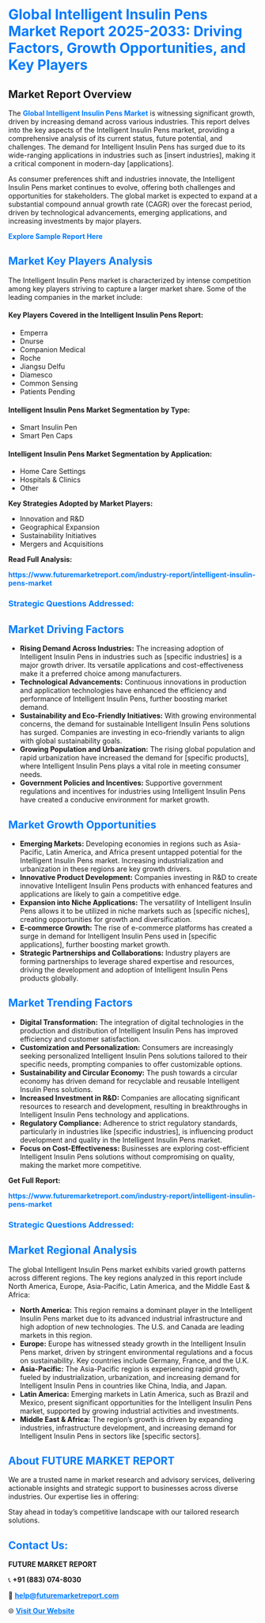 <h1 style="color: #007BFF;">Global Intelligent Insulin Pens Market Report 2025-2033: Driving Factors, Growth Opportunities, and Key Players</h1>

<section id="overview">
<h2>Market Report Overview</h2>
<p>The <a href="https://www.futuremarketreport.com/industry-report/intelligent-insulin-pens-market" style="color: #007BFF; text-decoration: none;"><strong>Global Intelligent Insulin Pens Market</strong></a> is witnessing significant growth, driven by increasing demand across various industries. This report delves into the key aspects of the Intelligent Insulin Pens market, providing a comprehensive analysis of its current status, future potential, and challenges. The demand for Intelligent Insulin Pens has surged due to its wide-ranging applications in industries such as [insert industries], making it a critical component in modern-day [applications].</p>
<p>As consumer preferences shift and industries innovate, the Intelligent Insulin Pens market continues to evolve, offering both challenges and opportunities for stakeholders. The global market is expected to expand at a substantial compound annual growth rate (CAGR) over the forecast period, driven by technological advancements, emerging applications, and increasing investments by major players.</p>
</section>

<section id="overview">
<p><a href="https://www.futuremarketreport.com/request-sample/reportId=79904" style="color: #007BFF; text-decoration: none;"><strong>Explore Sample Report Here</strong></a></p>
</section>

<section id="key-players">
<h2 style="color: #007BFF;">Market Key Players Analysis</h2>
<p>The Intelligent Insulin Pens market is characterized by intense competition among key players striving to capture a larger market share. Some of the leading companies in the market include:</p>
<h4>Key Players Covered in the Intelligent Insulin Pens Report:</h4>
<ul><li>Emperra</li><li>Dnurse</li><li>Companion Medical</li><li>Roche</li><li>Jiangsu Delfu</li><li>Diamesco</li><li>Common Sensing</li><li>Patients Pending</li></ul>
<h4>Intelligent Insulin Pens Market Segmentation by Type:</h4>
<ul><li>Smart Insulin Pen</li><li>Smart Pen Caps</li></ul>

<h4>Intelligent Insulin Pens Market Segmentation by Application:</h4>
<ul><li>Home Care Settings</li><li>Hospitals &amp; Clinics</li><li>Other</li></ul>
<p><strong>Key Strategies Adopted by Market Players:</strong></p>
<ul>
<li>Innovation and R&D</li>
<li>Geographical Expansion</li>
<li>Sustainability Initiatives</li>
<li>Mergers and Acquisitions</li>
</ul>
</section>

<section>
<p><strong>Read Full Analysis: </strong></p><a href="https://www.futuremarketreport.com/industry-report/intelligent-insulin-pens-market" style="color: #007BFF; text-decoration: none;"><strong>https://www.futuremarketreport.com/industry-report/intelligent-insulin-pens-market</strong></a>
<h3 style="color: #007BFF;">Strategic Questions Addressed:</h3>
</section>

<section id="driving-factors">
<h2 style="color: #007BFF;">Market Driving Factors</h2>
<ul>
<li><strong>Rising Demand Across Industries:</strong> The increasing adoption of Intelligent Insulin Pens in industries such as [specific industries] is a major growth driver. Its versatile applications and cost-effectiveness make it a preferred choice among manufacturers.</li>
<li><strong>Technological Advancements:</strong> Continuous innovations in production and application technologies have enhanced the efficiency and performance of Intelligent Insulin Pens, further boosting market demand.</li>
<li><strong>Sustainability and Eco-Friendly Initiatives:</strong> With growing environmental concerns, the demand for sustainable Intelligent Insulin Pens solutions has surged. Companies are investing in eco-friendly variants to align with global sustainability goals.</li>
<li><strong>Growing Population and Urbanization:</strong> The rising global population and rapid urbanization have increased the demand for [specific products], where Intelligent Insulin Pens plays a vital role in meeting consumer needs.</li>
<li><strong>Government Policies and Incentives:</strong> Supportive government regulations and incentives for industries using Intelligent Insulin Pens have created a conducive environment for market growth.</li>
</ul>
</section>

<section id="growth-opportunities">
<h2 style="color: #007BFF;">Market Growth Opportunities</h2>
<ul>
<li><strong>Emerging Markets:</strong> Developing economies in regions such as Asia-Pacific, Latin America, and Africa present untapped potential for the Intelligent Insulin Pens market. Increasing industrialization and urbanization in these regions are key growth drivers.</li>
<li><strong>Innovative Product Development:</strong> Companies investing in R&D to create innovative Intelligent Insulin Pens products with enhanced features and applications are likely to gain a competitive edge.</li>
<li><strong>Expansion into Niche Applications:</strong> The versatility of Intelligent Insulin Pens allows it to be utilized in niche markets such as [specific niches], creating opportunities for growth and diversification.</li>
<li><strong>E-commerce Growth:</strong> The rise of e-commerce platforms has created a surge in demand for Intelligent Insulin Pens used in [specific applications], further boosting market growth.</li>
<li><strong>Strategic Partnerships and Collaborations:</strong> Industry players are forming partnerships to leverage shared expertise and resources, driving the development and adoption of Intelligent Insulin Pens products globally.</li>
</ul>
</section>

<section id="trending-factors">
<h2 style="color: #007BFF;">Market Trending Factors</h2>
<ul>
<li><strong>Digital Transformation:</strong> The integration of digital technologies in the production and distribution of Intelligent Insulin Pens has improved efficiency and customer satisfaction.</li>
<li><strong>Customization and Personalization:</strong> Consumers are increasingly seeking personalized Intelligent Insulin Pens solutions tailored to their specific needs, prompting companies to offer customizable options.</li>
<li><strong>Sustainability and Circular Economy:</strong> The push towards a circular economy has driven demand for recyclable and reusable Intelligent Insulin Pens solutions.</li>
<li><strong>Increased Investment in R&D:</strong> Companies are allocating significant resources to research and development, resulting in breakthroughs in Intelligent Insulin Pens technology and applications.</li>
<li><strong>Regulatory Compliance:</strong> Adherence to strict regulatory standards, particularly in industries like [specific industries], is influencing product development and quality in the Intelligent Insulin Pens market.</li>
<li><strong>Focus on Cost-Effectiveness:</strong> Businesses are exploring cost-efficient Intelligent Insulin Pens solutions without compromising on quality, making the market more competitive.</li>
</ul>
</section>

<section>
<p><strong>Get Full Report: </strong></p><a href="https://www.futuremarketreport.com/industry-report/intelligent-insulin-pens-market" style="color: #007BFF; text-decoration: none;"><strong>https://www.futuremarketreport.com/industry-report/intelligent-insulin-pens-market</strong></a>
<h3 style="color: #007BFF;">Strategic Questions Addressed:</h3>
</section>


<section id="regional-analysis">
<h2 style="color: #007BFF;">Market Regional Analysis</h2>
<p>The global Intelligent Insulin Pens market exhibits varied growth patterns across different regions. The key regions analyzed in this report include North America, Europe, Asia-Pacific, Latin America, and the Middle East & Africa:</p>
<ul>
<li><strong>North America:</strong> This region remains a dominant player in the Intelligent Insulin Pens market due to its advanced industrial infrastructure and high adoption of new technologies. The U.S. and Canada are leading markets in this region.</li>
<li><strong>Europe:</strong> Europe has witnessed steady growth in the Intelligent Insulin Pens market, driven by stringent environmental regulations and a focus on sustainability. Key countries include Germany, France, and the U.K.</li>
<li><strong>Asia-Pacific:</strong> The Asia-Pacific region is experiencing rapid growth, fueled by industrialization, urbanization, and increasing demand for Intelligent Insulin Pens in countries like China, India, and Japan.</li>
<li><strong>Latin America:</strong> Emerging markets in Latin America, such as Brazil and Mexico, present significant opportunities for the Intelligent Insulin Pens market, supported by growing industrial activities and investments.</li>
<li><strong>Middle East & Africa:</strong> The region’s growth is driven by expanding industries, infrastructure development, and increasing demand for Intelligent Insulin Pens in sectors like [specific sectors].</li>
</ul>
</section>

<footer>
<h2 style="color: #007BFF;">About FUTURE MARKET REPORT</h2>
<p>We are a trusted name in market research and advisory services, delivering actionable insights and strategic support to businesses across diverse industries. Our expertise lies in offering:</p>

<p>Stay ahead in today’s competitive landscape with our tailored research solutions.</p>

<h2 style="color: #007BFF;">Contact Us:</h2>
<p><strong>FUTURE MARKET REPORT</strong></p>
<p>📞 <strong>+91 (883) 074-8030</strong></p>
<p>📧 <strong><a href="mailto:help@futuremarketreport.com" style="color: #007BFF;">help@futuremarketreport.com</a></strong></p>
<p>🌐 <strong><a href="https://www.futuremarketreport.com/" style="color: #007BFF;">Visit Our Website</a></strong></p>
</footer>